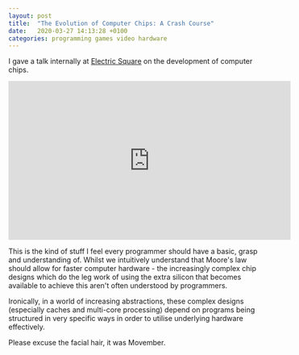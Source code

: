 ```yaml
---
layout: post
title:  "The Evolution of Computer Chips: A Crash Course"
date:   2020-03-27 14:13:28 +0100
categories: programming games video hardware
---
```


I gave a talk internally at [Electric Square](https://www.electricsquare.com/) on the development of computer chips.

<iframe width="560" height="315" src="https://www.youtube-nocookie.com/embed/OWJnDZCjX8I" frameborder="0" allow="accelerometer; autoplay; encrypted-media; gyroscope; picture-in-picture" allowfullscreen></iframe>

This is the kind of stuff I feel every programmer should have a basic, grasp and understanding of. Whilst we intuitively understand that Moore's law should allow for faster computer hardware - the increasingly complex chip designs which do the leg work of using the extra silicon that becomes available to achieve this aren't often understood by programmers.

Ironically, in a world of increasing abstractions, these complex designs (especially caches and multi-core processing) depend on programs being structured in very specific ways in order to utilise underlying hardware effectively.

Please excuse the facial hair, it was Movember.
